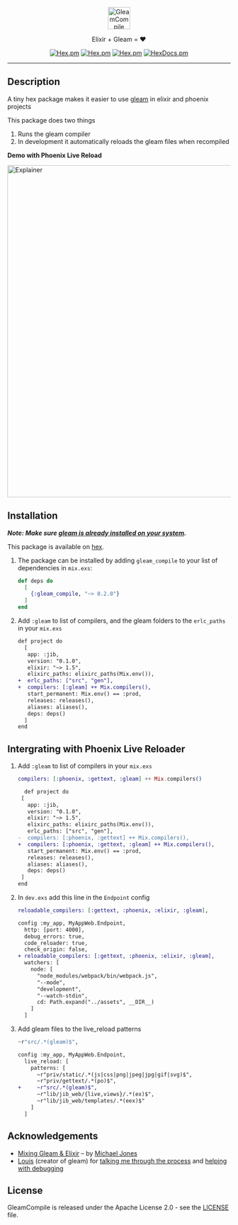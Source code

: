 <p align="center"><img alt="GleamCompile" src="https://praveenperera.github.io/gleam_compile/logo.svg" height="50px"></img></p>
<p align="center">Elixir + Gleam = ❤️ </p>
<p align="center">
    <a href="https://hex.pm/packages/gleam_compile"><img alt="Hex.pm" src="https://img.shields.io/hexpm/l/gleam_compile"></a>
    <a href="https://hex.pm/packages/gleam_compile"><img alt="Hex.pm" src="https://img.shields.io/hexpm/v/gleam_compile"></a>
    <a href="https://hex.pm/packages/gleam_compile"><img alt="Hex.pm" src="https://img.shields.io/hexpm/dt/gleam_compile"></a>
    <a href="https://hexdocs.pm/gleam_compile"><img alt="HexDocs.pm" src="https://img.shields.io/badge/hex-docs-purple.svg"></a>
</p>

---

## Description

A tiny hex package makes it easier to use [gleam](https://github.com/gleam-lang/gleam) in elixir and phoenix projects

This package does two things

1. Runs the gleam compiler
2. In development it automatically reloads the gleam files when recompiled

**Demo with Phoenix Live Reload**

<img src="https://praveenperera.github.io/gleam_compile/demo.gif?raw=true" alt="Explainer" width="750px">

## Installation

**_Note: Make sure [gleam is already installed on your system](https://gleam.run/getting-started/installing-gleam.html)._**

This package is available on [hex](https://hex.pm/packages/gleam_compile).

1. The package can be installed by adding `gleam_compile` to your list of dependencies in `mix.exs`:

   ```elixir
   def deps do
     [
       {:gleam_compile, "~> 0.2.0"}
     ]
   end
   ```

2. Add `:gleam` to list of compilers, and the gleam folders to the `erlc_paths`
   in your `mix.exs`

   ```diff
   def project do
     [
      app: :jib,
      version: "0.1.0",
      elixir: "~> 1.5",
      elixirc_paths: elixirc_paths(Mix.env()),
   +  erlc_paths: ["src", "gen"],
   +  compilers: [:gleam] ++ Mix.compilers(),
      start_permanent: Mix.env() == :prod,
      releases: releases(),
      aliases: aliases(),
      deps: deps()
     ]
   end
   ```

## Intergrating with Phoenix Live Reloader

1. Add `:gleam` to list of compilers in your `mix.exs`

   ```elixir
   compilers: [:phoenix, :gettext, :gleam] ++ Mix.compilers()
   ```

   ```diff
     def project do
    [
      app: :jib,
      version: "0.1.0",
      elixir: "~> 1.5",
      elixirc_paths: elixirc_paths(Mix.env()),
      erlc_paths: ["src", "gen"],
   -  compilers: [:phoenix, :gettext] ++ Mix.compilers(),
   +  compilers: [:phoenix, :gettext, :gleam] ++ Mix.compilers(),
      start_permanent: Mix.env() == :prod,
      releases: releases(),
      aliases: aliases(),
      deps: deps()
    ]
   end
   ```

2. In `dev.exs` add this line in the `Endpoint` config

   ```elixir
   reloadable_compilers: [:gettext, :phoenix, :elixir, :gleam],
   ```

   ```diff
   config :my_app, MyAppWeb.Endpoint,
     http: [port: 4000],
     debug_errors: true,
     code_reloader: true,
     check_origin: false,
   + reloadable_compilers: [:gettext, :phoenix, :elixir, :gleam],
     watchers: [
       node: [
         "node_modules/webpack/bin/webpack.js",
         "--mode",
         "development",
         "--watch-stdin",
         cd: Path.expand("../assets", __DIR__)
       ]
     ]
   ```

3. Add gleam files to the live_reload patterns

   ```elixir
   ~r"src/.*(gleam)$",
   ```

   ```diff
   config :my_app, MyAppWeb.Endpoint,
     live_reload: [
       patterns: [
         ~r"priv/static/.*(js|css|png|jpeg|jpg|gif|svg)$",
         ~r"priv/gettext/.*(po)$",
   +     ~r"src/.*(gleam)$",
         ~r"lib/jib_web/{live,views}/.*(ex)$",
         ~r"lib/jib_web/templates/.*(eex)$"
       ]
     ]
   ```

## Acknowledgements

- [Mixing Gleam & Elixir](https://dev.to/contact-stack/mixing-gleam-elixir-3fe3) – by [Michael Jones](https://twitter.com/michaelpjones)
- [Louis](https://twitter.com/louispilfold) (creator of gleam) for [talking me through the process](https://twitter.com/PraveenPerera/status/1281696372954206208) and [helping with debugging](https://twitter.com/PraveenPerera/status/1281692313308340225)

## License

GleamCompile is released under the Apache License 2.0 - see the [LICENSE](LICENSE.md) file.
